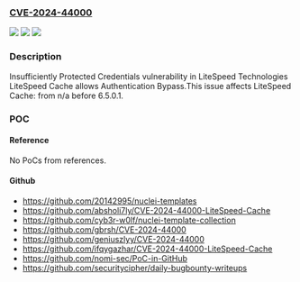 ### [CVE-2024-44000](https://cve.mitre.org/cgi-bin/cvename.cgi?name=CVE-2024-44000)
![](https://img.shields.io/static/v1?label=Product&message=LiteSpeed%20Cache&color=blue)
![](https://img.shields.io/static/v1?label=Version&message=n%2Fa&color=blue)
![](https://img.shields.io/static/v1?label=Vulnerability&message=CWE-522%20Insufficiently%20Protected%20Credentials&color=brighgreen)

### Description

Insufficiently Protected Credentials vulnerability in LiteSpeed Technologies LiteSpeed Cache allows Authentication Bypass.This issue affects LiteSpeed Cache: from n/a before 6.5.0.1.

### POC

#### Reference
No PoCs from references.

#### Github
- https://github.com/20142995/nuclei-templates
- https://github.com/absholi7ly/CVE-2024-44000-LiteSpeed-Cache
- https://github.com/cyb3r-w0lf/nuclei-template-collection
- https://github.com/gbrsh/CVE-2024-44000
- https://github.com/geniuszlyy/CVE-2024-44000
- https://github.com/ifqygazhar/CVE-2024-44000-LiteSpeed-Cache
- https://github.com/nomi-sec/PoC-in-GitHub
- https://github.com/securitycipher/daily-bugbounty-writeups

